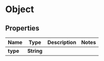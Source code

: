 
# Object

## Properties
Name | Type | Description | Notes
------------ | ------------- | ------------- | -------------
**type** | **String** |  | 



